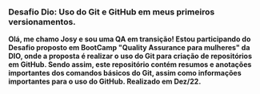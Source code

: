 ### Desafio Dio: Uso do Git e GitHub em meus primeiros versionamentos. 
**Olá, me chamo Josy e sou uma QA em transição! Estou participando do Desafio proposto em BootCamp "Quality Assurance para mulheres" da DIO, onde a proposta é realizar o uso do Git para criação de repositórios em GitHub. Sendo assim, este repositório contém resumos e anotações importantes dos comandos básicos do Git, assim como informações importantes para o uso do GitHub. Realizado em Dez/22.**
